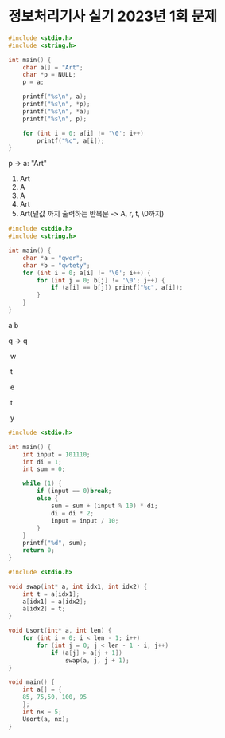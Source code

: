 # 정보처리기사 실기 2023년 1회 문제

```c
#include <stdio.h>
#include <string.h>

int main() {
    char a[] = "Art";
    char *p = NULL;
    p = a;

    printf("%s\n", a);
    printf("%s\n", *p);
    printf("%s\n", *a);
    printf("%s\n", p);

    for (int i = 0; a[i] != '\0'; i++)
        printf("%c", a[i]);
}
```

p -> a: "Art"

1. Art
2. A
3. A
4. Art
5. Art(널값 까지 출력하는 반복문 -> A, r, t, \0까지)



```c
#include <stdio.h>
#include <string.h>

int main() {
    char *a = "qwer";
    char *b = "qwtety";
    for (int i = 0; a[i] != '\0'; i++) {
        for (int j = 0; b[j] != '\0'; j++) {
            if (a[i] == b[j]) printf("%c", a[i]);
        }
    }
}
```

a      b

q -> q

​        w

​        t

​        e

​        t

​        y



```c
#include <stdio.h>

int main() {
    int input = 101110;
    int di = 1;
    int sum = 0;

    while (1) {
        if (input == 0)break;
        else {
            sum = sum + (input % 10) * di;
            di = di * 2;
            input = input / 10;
        }
    }
    printf("%d", sum);
    return 0;
}
```



```c
#include <stdio.h>

void swap(int* a, int idx1, int idx2) {
    int t = a[idx1];
    a[idx1] = a[idx2];
    a[idx2] = t;
}

void Usort(int* a, int len) {
    for (int i = 0; i < len - 1; i++)
        for (int j = 0; j < len - 1 - i; j++)
            if (a[j] > a[j + 1])
                swap(a, j, j + 1);
}

void main() {
    int a[] = {
    85, 75,50, 100, 95
    };
    int nx = 5;
    Usort(a, nx);
}
```